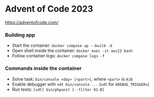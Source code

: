 # Advent of Code 2023

https://adventofcode.com/

### Building app
- Start the container: `docker compose up --build -d`
- Open shell inside the container: `docker exec -it aoc23 bash`
- Follow container logs: `docker compose logs -f`

### Commands inside the container
- Solve task: `bin/console <day> [<part>]`, where `<part>` is `A|B`
- Enable debugger with `xdt bin/console ...` (`xdt` for `XDEBUG_TRIGGER=`)
- Run tests: `[xdt] bin/phpunit [--filter 01-B]`
